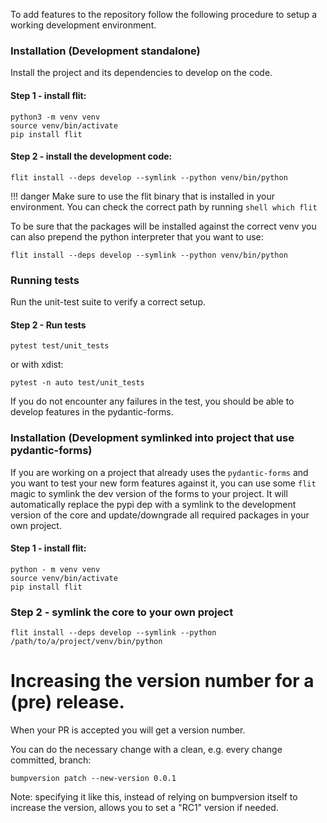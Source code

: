 
To add features to the repository follow the following procedure to setup a working development environment.

### Installation (Development standalone)
Install the project and its dependencies to develop on the code.

#### Step 1 - install flit:

```shell
python3 -m venv venv
source venv/bin/activate
pip install flit
```

#### Step 2 - install the development code:
```shell
flit install --deps develop --symlink --python venv/bin/python
```

!!! danger
    Make sure to use the flit binary that is installed in your environment. You can check the correct
    path by running
    ```shell
    which flit
    ```

To be sure that the packages will be installed against the correct venv you can also prepend the python interpreter
that you want to use:

```shell
flit install --deps develop --symlink --python venv/bin/python
```


### Running tests
Run the unit-test suite to verify a correct setup.

#### Step 2 - Run tests
```shell
pytest test/unit_tests
```

or with xdist:

```shell
pytest -n auto test/unit_tests
```

If you do not encounter any failures in the test, you should be able to develop features in the pydantic-forms.

### Installation (Development symlinked into project that use pydantic-forms)

If you are working on a project that already uses the `pydantic-forms` and you want to test your new form features
against it, you can use some `flit` magic to symlink the dev version of the forms to your project. It will
automatically replace the pypi dep with a symlink to the development version
of the core and update/downgrade all required packages in your own project.

#### Step 1 - install flit:

```shell
python - m venv venv
source venv/bin/activate
pip install flit
```

### Step 2 - symlink the core to your own project

```shell
flit install --deps develop --symlink --python /path/to/a/project/venv/bin/python
```

# Increasing the version number for a (pre) release.

When your PR is accepted you will get a version number.

You can do the necessary change with a clean, e.g. every change committed, branch: 

```shell
bumpversion patch --new-version 0.0.1
```

Note: specifying it like this, instead of relying on bumpversion itself to increase the version, allows you to 
set a "RC1" version if needed.
